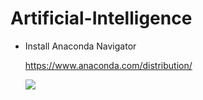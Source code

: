 # Artificial-Intelligence

- Install Anaconda Navigator

   https://www.anaconda.com/distribution/
   
   <img src="./anconda3 downbutton.PNG">
   
   
